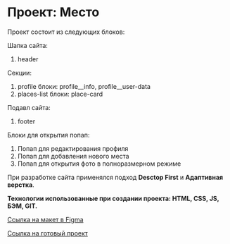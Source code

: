 # Проект: Место

Проект состоит из следующих блоков:

Шапка сайта:

1. header

Секции:

1. profile      блоки: profile__info, profile__user-data
2. places-list  блоки: place-card


Подавл сайта:

1. footer

Блоки для открытия попап:
1. Попап для редактирования профиля
2. Попап для добавления нового места
3. Попап для открытия фото в полноразмерном режиме

При разработке сайта применялся подход **Desctop First** и **Адаптивная верстка**.

**Технологии использованные при создании проекта: HTML, CSS, JS, БЭМ, GIT.**


[Ссылка на макет в Figma](https://www.figma.com/file/2cn9N9jSkmxD84oJik7xL7/JavaScript.-Sprint-4?node-id=0%3A1)

[Ссылка на готовый проект](https://sorokalex.github.io/mesto/)
